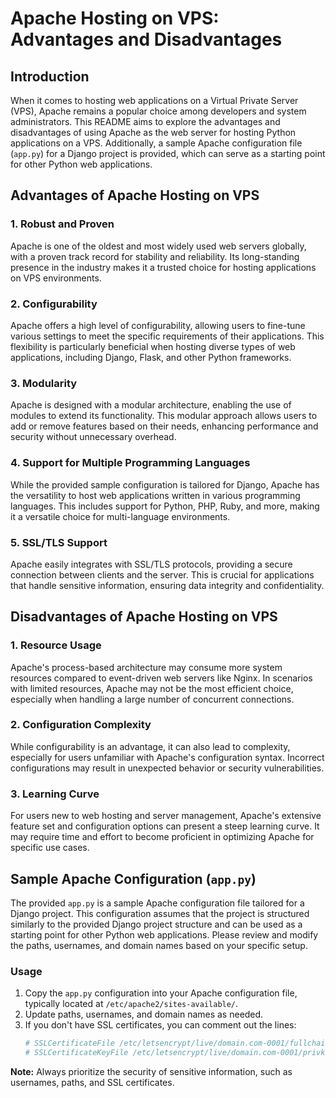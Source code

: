 # Apache Hosting on VPS: Advantages and Disadvantages

## Introduction

When it comes to hosting web applications on a Virtual Private Server (VPS), Apache remains a popular choice among developers and system administrators. This README aims to explore the advantages and disadvantages of using Apache as the web server for hosting Python applications on a VPS. Additionally, a sample Apache configuration file (`app.py`) for a Django project is provided, which can serve as a starting point for other Python web applications.

## Advantages of Apache Hosting on VPS

### 1. Robust and Proven

Apache is one of the oldest and most widely used web servers globally, with a proven track record for stability and reliability. Its long-standing presence in the industry makes it a trusted choice for hosting applications on VPS environments.

### 2. Configurability

Apache offers a high level of configurability, allowing users to fine-tune various settings to meet the specific requirements of their applications. This flexibility is particularly beneficial when hosting diverse types of web applications, including Django, Flask, and other Python frameworks.

### 3. Modularity

Apache is designed with a modular architecture, enabling the use of modules to extend its functionality. This modular approach allows users to add or remove features based on their needs, enhancing performance and security without unnecessary overhead.

### 4. Support for Multiple Programming Languages

While the provided sample configuration is tailored for Django, Apache has the versatility to host web applications written in various programming languages. This includes support for Python, PHP, Ruby, and more, making it a versatile choice for multi-language environments.

### 5. SSL/TLS Support

Apache easily integrates with SSL/TLS protocols, providing a secure connection between clients and the server. This is crucial for applications that handle sensitive information, ensuring data integrity and confidentiality.

## Disadvantages of Apache Hosting on VPS

### 1. Resource Usage

Apache's process-based architecture may consume more system resources compared to event-driven web servers like Nginx. In scenarios with limited resources, Apache may not be the most efficient choice, especially when handling a large number of concurrent connections.

### 2. Configuration Complexity

While configurability is an advantage, it can also lead to complexity, especially for users unfamiliar with Apache's configuration syntax. Incorrect configurations may result in unexpected behavior or security vulnerabilities.

### 3. Learning Curve

For users new to web hosting and server management, Apache's extensive feature set and configuration options can present a steep learning curve. It may require time and effort to become proficient in optimizing Apache for specific use cases.

## Sample Apache Configuration (`app.py`)

The provided `app.py` is a sample Apache configuration file tailored for a Django project. This configuration assumes that the project is structured similarly to the provided Django project structure and can be used as a starting point for other Python web applications. Please review and modify the paths, usernames, and domain names based on your specific setup.

### Usage

1. Copy the `app.py` configuration into your Apache configuration file, typically located at `/etc/apache2/sites-available/`.
2. Update paths, usernames, and domain names as needed.
3. If you don't have SSL certificates, you can comment out the lines:
   ```apache
   # SSLCertificateFile /etc/letsencrypt/live/domain.com-0001/fullchain.pem
   # SSLCertificateKeyFile /etc/letsencrypt/live/domain.com-0001/privkey.pem
   ```
**Note:** Always prioritize the security of sensitive information, such as usernames, paths, and SSL certificates.

